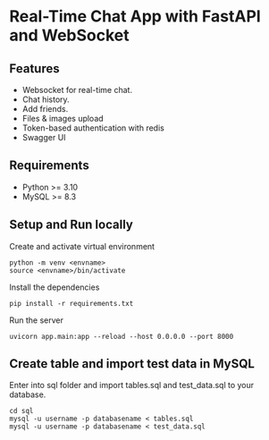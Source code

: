# Real-Time Chat App with FastAPI and WebSocket


## Features


- Websocket for real-time chat.
- Chat history.
- Add friends.
- Files & images upload
- Token-based authentication with redis
- Swagger UI
## Requirements

- Python >= 3.10
- MySQL >= 8.3

## Setup and Run locally
Create and activate virtual environment

```shell=
python -m venv <envname>
source <envname>/bin/activate
```

Install the dependencies
```shell=
pip install -r requirements.txt
```

Run the server
```shell=
uvicorn app.main:app --reload --host 0.0.0.0 --port 8000
```

## Create table and import test data in MySQL

Enter into sql folder and import tables.sql and test_data.sql to your database.
```shell=
cd sql
mysql -u username -p databasename < tables.sql
mysql -u username -p databasename < test_data.sql
```

